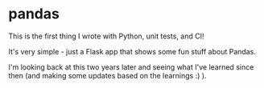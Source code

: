 # pandas
This is the first thing I wrote with Python, unit tests, and CI!

It's very simple - just a Flask app that shows some fun stuff about Pandas.

I'm looking back at this two years later and seeing what I've learned since then (and making some updates based on the learnings :) ).
